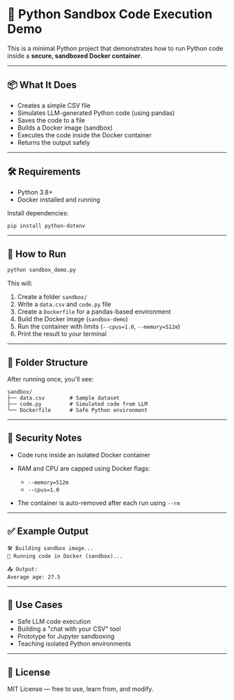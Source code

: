 # 🔐 Python Sandbox Code Execution Demo

This is a minimal Python project that demonstrates how to run Python code inside a **secure, sandboxed Docker container**.

---

## 📦 What It Does

- Creates a simple CSV file
- Simulates LLM-generated Python code (using pandas)
- Saves the code to a file
- Builds a Docker image (sandbox)
- Executes the code inside the Docker container
- Returns the output safely

---

## 🛠️ Requirements

- Python 3.8+
- Docker installed and running

Install dependencies:

```bash
pip install python-dotenv
````

---

## 🚀 How to Run

```bash
python sandbox_demo.py
```

This will:

1. Create a folder `sandbox/`
2. Write a `data.csv` and `code.py` file
3. Create a `Dockerfile` for a pandas-based environment
4. Build the Docker image (`sandbox-demo`)
5. Run the container with limits (`--cpus=1.0`, `--memory=512m`)
6. Print the result to your terminal

---

## 🧱 Folder Structure

After running once, you'll see:

```
sandbox/
├── data.csv        # Sample dataset
├── code.py         # Simulated code from LLM
└── Dockerfile      # Safe Python environment
```

---

## 🔐 Security Notes

* Code runs inside an isolated Docker container
* RAM and CPU are capped using Docker flags:

  * `--memory=512m`
  * `--cpus=1.0`
* The container is auto-removed after each run using `--rm`

---

## ✅ Example Output

```
🛠️ Building sandbox image...
🚀 Running code in Docker (sandbox)...

📤 Output:
Average age: 27.5
```

---

## 🙌 Use Cases

* Safe LLM code execution
* Building a "chat with your CSV" tool
* Prototype for Jupyter sandboxing
* Teaching isolated Python environments

---

## 📄 License

MIT License — free to use, learn from, and modify.

